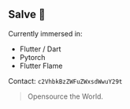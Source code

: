 ## Salve 👋

Currently immersed in:
- Flutter / Dart
- Pytorch
- Flutter Flame
  
Contact: 
```c2VhbkBzZWFuZWxsdWwuY29t```

> Opensource the World.

<!--
**seanellul/seanellul** is a ✨ _special_ ✨ repository because its `README.md` (this file) appears on your GitHub profile.

Here are some ideas to get you started:

- 🔭 I’m currently working on ...
- 🌱 I’m currently learning ...
- 👯 I’m looking to collaborate on ...
- 🤔 I’m looking for help with ...
- 💬 Ask me about ...
- 📫 How to reach me: ...
- 😄 Pronouns: ...
- ⚡ Fun fact: ...
-->
